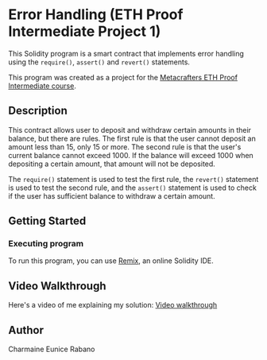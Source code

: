 # Error Handling (ETH Proof Intermediate Project 1)

This Solidity program is a smart contract that implements error handling using the `require()`, `assert()` and `revert()` statements. 

This program was created as a project for the [Metacrafters ETH Proof Intermediate course](https://academy.metacrafters.io/content/solidity-intermediate).

## Description

This contract allows user to deposit and withdraw certain amounts in their balance, but there are rules. The first rule is that the user cannot deposit an amount less than 15, only 15 or more. The second rule is that the user's current balance cannot exceed 1000. If the balance will exceed 1000 when depositing a certain amount, that amount will not be deposited.

The `require()` statement is used to test the first rule, the `revert()` statement is used to test the second rule, and the `assert()` statement is used to check if the user has sufficient balance to withdraw a certain amount.

## Getting Started

### Executing program

To run this program, you can use [Remix](https://remix.ethereum.org/), an online Solidity IDE.

## Video Walkthrough

Here's a video of me explaining my solution: [Video walkthrough](https://www.loom.com/share/e760c3a269884f15b660ad604ac2378a)

## Author

Charmaine Eunice Rabano
